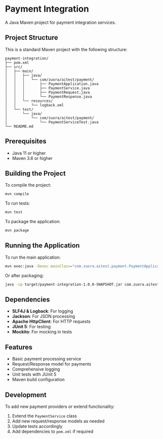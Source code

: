 # Payment Integration

A Java Maven project for payment integration services.

## Project Structure

This is a standard Maven project with the following structure:

```
payment-integration/
├── pom.xml
├── src/
│   ├── main/
│   │   ├── java/
│   │   │   └── com/zuora/aitest/payment/
│   │   │       ├── PaymentApplication.java
│   │   │       ├── PaymentService.java
│   │   │       ├── PaymentRequest.java
│   │   │       └── PaymentResponse.java
│   │   └── resources/
│   │       └── logback.xml
│   └── test/
│       └── java/
│           └── com/zuora/aitest/payment/
│               └── PaymentServiceTest.java
└── README.md
```

## Prerequisites

- Java 11 or higher
- Maven 3.6 or higher

## Building the Project

To compile the project:
```bash
mvn compile
```

To run tests:
```bash
mvn test
```

To package the application:
```bash
mvn package
```

## Running the Application

To run the main application:
```bash
mvn exec:java -Dexec.mainClass="com.zuora.aitest.payment.PaymentApplication"
```

Or after packaging:
```bash
java -cp target/payment-integration-1.0.0-SNAPSHOT.jar com.zuora.aitest.payment.PaymentApplication
```

## Dependencies

- **SLF4J & Logback**: For logging
- **Jackson**: For JSON processing
- **Apache HttpClient**: For HTTP requests
- **JUnit 5**: For testing
- **Mockito**: For mocking in tests

## Features

- Basic payment processing service
- Request/Response model for payments
- Comprehensive logging
- Unit tests with JUnit 5
- Maven build configuration

## Development

To add new payment providers or extend functionality:

1. Extend the `PaymentService` class
2. Add new request/response models as needed
3. Update tests accordingly
4. Add dependencies to `pom.xml` if required
